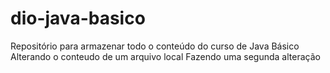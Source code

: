 # dio-java-basico
Repositório para armazenar todo o conteúdo do curso de Java Básico
Alterando o conteudo de um arquivo local
Fazendo uma segunda alteração
